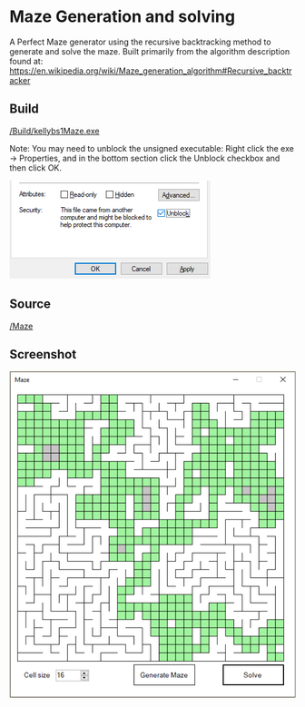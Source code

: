 # Maze Generation and solving

A Perfect Maze generator using the recursive backtracking method to generate and solve the maze.
Built primarily from the algorithm description found at: https://en.wikipedia.org/wiki/Maze_generation_algorithm#Recursive_backtracker


## Build

<a href="https://github.com/kellybs1/Maze/blob/master/Build/kellybs1Maze.exe?raw=true">/Build/kellybs1Maze.exe</a>

Note: You may need to unblock the unsigned executable: Right click the exe -> Properties, and in the bottom section click the Unblock checkbox and then click OK.

<img src="unblock.png">

## Source

<a href="https://github.com/kellybs1/Maze/tree/master/kellybs1Maze">/Maze</a>


## Screenshot

<img src = "screenshot.png">





